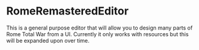 # RomeRemasteredEditor

This is a general purpose editor that will allow you to design many parts of Rome Total War from a UI. Currently it only works with resources but this will be expanded upon over time.
